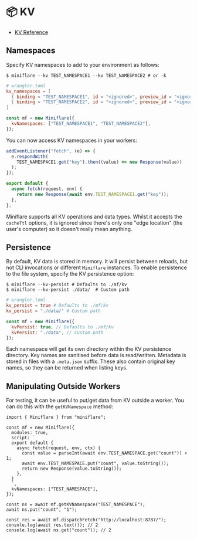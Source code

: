 # 📦 KV

- [KV Reference](https://developers.cloudflare.com/workers/runtime-apis/kv)

## Namespaces

Specify KV namespaces to add to your environment as follows:

```shell
$ miniflare --kv TEST_NAMESPACE1 --kv TEST_NAMESPACE2 # or -k
```

```toml
# wrangler.toml
kv_namespaces = [
  { binding = "TEST_NAMESPACE1", id = "<ignored>", preview_id = "<ignored>" },
  { binding = "TEST_NAMESPACE2", id = "<ignored>", preview_id = "<ignored>" }
]
```

```js
const mf = new Miniflare({
  kvNamespaces: ["TEST_NAMESPACE1", "TEST_NAMESPACE2"],
});
```

You can now access KV namespaces in your workers:

```js
addEventListener("fetch", (e) => {
  e.respondWith(
    TEST_NAMESPACE1.get("key").then((value) => new Response(value))
  );
});
```

```js
export default {
  async fetch(request, env) {
    return new Response(await env.TEST_NAMESPACE1.get("key"));
  },
};
```

Miniflare supports all KV operations and data types. Whilst it accepts the
`cacheTtl` options, it is ignored since there's only one "edge location" (the
user's computer) so it doesn't really mean anything.

## Persistence

By default, KV data is stored in memory. It will persist between reloads, but
not CLI invocations or different `Miniflare` instances. To enable persistence to
the file system, specify the KV persistence option:

```shell
$ miniflare --kv-persist # Defaults to ./mf/kv
$ miniflare --kv-persist ./data/  # Custom path
```

```toml
# wrangler.toml
kv_persist = true # Defaults to ./mf/kv
kv_persist = "./data/" # Custom path
```

```js
const mf = new Miniflare({
  kvPersist: true, // Defaults to ./mf/kv
  kvPersist: "./data", // Custom path
});
```

Each namespace will get its own directory within the KV persistence directory.
Key names are sanitised before data is read/written. Metadata is stored in files
with a `.meta.json` suffix. These also contain original key names, so they can
be returned when listing keys.

## Manipulating Outside Workers

For testing, it can be useful to put/get data from KV outside a worker. You can
do this with the `getKVNamespace` method:

```js{17-18,22}
import { Miniflare } from "miniflare";

const mf = new Miniflare({
  modules: true,
  script: `
  export default {
    async fetch(request, env, ctx) {
      const value = parseInt(await env.TEST_NAMESPACE.get("count")) + 1;
      await env.TEST_NAMESPACE.put("count", value.toString());
      return new Response(value.toString());
    },
  }
  `,
  kvNamespaces: ["TEST_NAMESPACE"],
});

const ns = await mf.getKVNamespace("TEST_NAMESPACE");
await ns.put("count", "1");

const res = await mf.dispatchFetch("http://localhost:8787/");
console.log(await res.text()); // 2
console.log(await ns.get("count")); // 2
```
